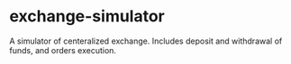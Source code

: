# exchange-simulator

A simulator of centeralized exchange.
Includes deposit and withdrawal of funds, and orders execution.
